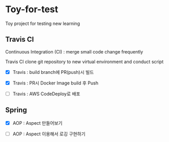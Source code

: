 # Toy-for-test
Toy project for testing new learning

## Travis CI

Continuous Integration (CI) : merge small code change frequently

Travis CI clone git repository to new virtual environment and conduct script

- [X] Travis : build branch에 PR(push)시 빌드

- [X] Travis : PR시 Docker Image build 후 Push

- [ ] Travis : AWS CodeDeploy로 배포

## Spring

- [X] AOP : Aspect 만들어보기

- [ ] AOP : Aspect 이용해서 로깅 구현하기

